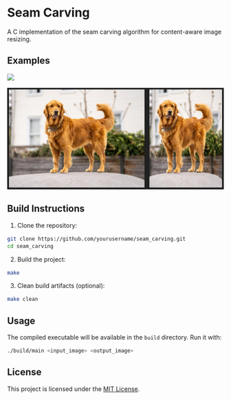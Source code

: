 # Seam Carving

A C implementation of the seam carving algorithm for content-aware image resizing.

## Examples

![](./examples/image-example.png)

![](./examples/dog-example.png)

## Build Instructions

1. Clone the repository:
```bash
git clone https://github.com/yourusername/seam_carving.git
cd seam_carving
```

2. Build the project:
```bash
make
```

3. Clean build artifacts (optional):
```bash
make clean
```

## Usage

The compiled executable will be available in the `build` directory. Run it with:

```bash
./build/main <input_image> <output_image>
```

## License

This project is licensed under the [MIT License](./LICENSE).